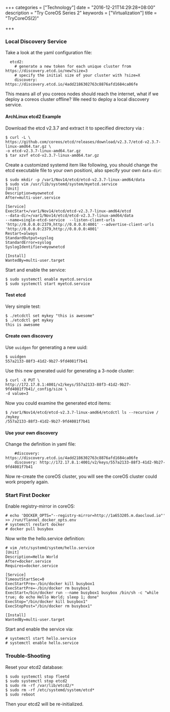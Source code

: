 +++
categories = ["Technology"]
date = "2016-12-21T14:29:28+08:00"
description = "Try CoreOS Series 2"
keywords = ["Virtualization"]
title = "TryCoreOS(2)"

+++
### Local Discovery Service
Take a look at the yaml configuration file:    

```
  etcd2:
    # generate a new token for each unique cluster from
https://discovery.etcd.io/new?size=3
    # specify the initial size of your cluster with ?size=X
    discovery: https://discovery.etcd.io/4add2186302763c8876afd1684ca06fe
```
This means all of you coreos nodes should reach the internet, what if we
deploy a coreos cluster offline? We need to deploy a local discovery service.    

#### ArchLinux etcd2 Example
Download the etcd v2.3.7 and extract it to specified directory via :     

```
$ curl -L \
https://github.com/coreos/etcd/releases/download/v2.3.7/etcd-v2.3.7-linux-amd64.tar.gz \
-o etcd-v2.3.7-linux-amd64.tar.gz
$ tar xzvf etcd-v2.3.7-linux-amd64.tar.gz
```
Create a customized systemd item like following, you should change the etcd
executable file to your own positioni, also specify your own `data-dir`:    

```
$ sudo mkdir -p /var1/Nov14/etcd/etcd-v2.3.7-linux-amd64/data
$ sudo vim /usr/lib/systemd/system/myetcd.service 
[Unit]
Description=myownetcd
After=multi-user.service

[Service]
ExecStart=/var1/Nov14/etcd/etcd-v2.3.7-linux-amd64/etcd
--data-dir=/var1/Nov14/etcd/etcd-v2.3.7-linux-amd64/data
--name=single-etcd-service  --listen-client-urls
'http://0.0.0.0:2379,http://0.0.0.0:4001' --advertise-client-urls
'http://0.0.0.0:2379,http://0.0.0.0:4001'
Restart=always
StandardOutput=syslog
StandardError=syslog
SyslogIdentifier=myownetcd

[Install]
WantedBy=multi-user.target
```
Start and enable the service:    

```
$ sudo systemctl enable myetcd.service
$ sudo systemctl start myetcd.service
```
#### Test etcd
Very simple test:    

```
$ ./etcdctl set mykey "this is awesome"
$ ./etcdctl get mykey
this is awesome
```

#### Create own discovery
Use `uuidgen` for generating a new uuid:    

```
$ uuidgen 
557a2133-88f3-41d2-9b27-9fd4081f7b41
```

Use this new generated uuid for generating a 3-node cluster:    

```
$ curl -X PUT \
http://172.17.8.1:4001/v2/keys/557a2133-88f3-41d2-9b27-9fd4081f7b41/_config/size \
-d value=3
```
Now you could examine the generated etcd items:    

```
$ /var1/Nov14/etcd/etcd-v2.3.7-linux-amd64/etcdctl ls --recursive /
/mykey
/557a2133-88f3-41d2-9b27-9fd4081f7b41
```
#### Use your own discovery
Change the definition in yaml file:    

```
    #discovery: https://discovery.etcd.io/4add2186302763c8876afd1684ca06fe
    discovery: http://172.17.8.1:4001/v2/keys/557a2133-88f3-41d2-9b27-9fd4081f7b41
```
Now re-create the coreOS cluster, you will see the coreOS cluster could
work properly again.    

### Start First Docker
Enable registry-mirror in coreOS:    

```
# echo 'DOCKER_OPTS="--registry-mirror=http://1a653205.m.daocloud.io"' >> /run/flannel_docker_opts.env
# systemctl restart docker
# docker pull busybox
```
Now write the hello.service definition:    

```
# vim /etc/systemd/system/hello.service
[Unit] 
Description=Hello World 
After=docker.service 
Requires=docker.service 

[Service] 
TimeoutStartSec=0 
ExecStartPre=-/bin/docker kill busybox1 
ExecStartPre=-/bin/docker rm busybox1 
ExecStart=/bin/docker run --name busybox1 busybox /bin/sh -c "while true; do echo Hello World; sleep 1; done" 
ExecStop="/bin/docker kill busybox1"
ExecStopPost="/bin/docker rm busybox1"
 
[Install] 
WantedBy=multi-user.target
```
Start and enable the service via:    

```
# systemctl start hello.service
# systemctl enable hello.service
```

### Trouble-Shooting
Reset your etcd2 database:    

```
$ sudo systemctl stop fleetd
$ sudo systemctl stop etcd2
$ sudo rm -rf /var/lib/etcd2/*
$ sudo rm -rf /etc/systemd/system/etcd* 
$ sudo reboot 
```
Then your etcd2 will be re-initialized.    
